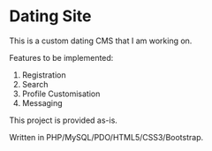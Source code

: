 # Dating Site
This is a custom dating CMS that I am working on.

Features to be implemented:
1. Registration
2. Search
3. Profile Customisation
4. Messaging

This project is provided as-is.

Written in PHP/MySQL/PDO/HTML5/CSS3/Bootstrap.
